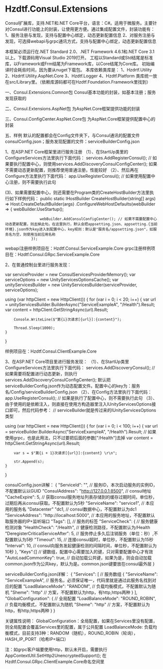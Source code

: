 # Hzdtf.Consul.Extensions
Consul扩展库，支持.NET和.NET Core平台，语言：C#。适用于微服务。主要针对Consul进行功能上的封装，让使用更方便。通过集成配置文件，封装功能有：
1、服务注册与发现，支持与配置中心绑定，动态更新配置信息
2、对服务注册与发现，可选择webapi与grpc通讯方式，支持与配置中心绑定，动态更新配置信息

本框架必须运行在.NET Standard 2.0、.NET Framework 4.6.1和.NET Core 3.1 以上。下载源码用Visual Studio 2019打开。
工程以Standard或Std结尾是标准库，以Framework或Frm结尾为Framework库，以Core结尾为Core库。
初始编译时会耗些时间，因为要从nuget下载包。
本库依赖类库是：
1、Hzdrtf.Utility
2、Hzdrtf.Utility.AspNet.Core
3、Hzdtf.Logger
4、Hzdtf.Platform
类库统一放在src/Library里。（依赖库源码都可在Hzdtf.Foundation.Framework里找到）

一、Consul.Extensions.Comnon包
Consul基本功能的封装，如基本注册；服务发现获取的

二、Consul.Extensions.AspNet包 
为AspNet.Core框架提供功能的封装

三、Consul.ConfigCenter.AspNet.Core包
为AspNet.Core框架提供配置中心的封装

五、样例
默认的配置都会在Config文件夹下，与Consul通讯的配置文件consulConfig.json；服务发现配置的文件：serviceBuilderConfig.json

1、在ASP.NET Core框架里进行服务注册
（1）、在StartUp类里的ConfigureServices方法里执行下面代码：
services.AddRegisterConsul(); // 如果要执行配置中心，则使用services.AddDiscoveryConsulConfigCenter();  如果不需要动态更新配置，则推荐使用普通注册，性能较好
（2）、然后再在Configure方法里执行下面代码：
 app.UseRegisterConsul(); // 如果使用配置中心注册，则不需要执行此句
 
 (3)、如果需要配置中心，则还需要在Program类的CreateHostBuilder方法里执行如下样例代码：
 public static IHostBuilder CreateHostBuilder(string[] args) =>
            Host.CreateDefaultBuilder(args)
                .ConfigureWebHostDefaults(webBuilder =>
                {
                    webBuilder.UseStartup<Startup>();

                    webBuilder.AddConsulConfigCenter(); // 如果不需要配置中心动态更新配置，则去掉此句。在这里执行，默认会把appsetting.json、appsetting.{当前环境}.json作为key进入到配置中心，key规则：默认是"服务名/appsetting.json"，如服务名为空，则使用当前应用名称
                });
				

webapi注册样例项目在：Hzdtf.Consul.ServiceExample.Core
grpc注册样例项目在：Hzdtf.Consul.GRpc.ServiceExample.Core

2、在普通控制台里进行服务发现：

var serviceProvider = new ConsulServicesProviderMemory();
var serviceOptions = new UnityServicesOptionsCache();
var unityServicesBuilder = new UnityServicesBuilder(serviceProvider, serviceOptions);

using (var httpClient = new HttpClient())
{
	for (var i = 0; i < 20; i++)
	{
		var url = unityServicesBuilder.BuilderAsync("ServiceExampleA", "/Health").Result;
		var content = httpClient.GetStringAsync(url).Result;

		Console.WriteLine($"第{i}次请求[{url}]:{content}");

		Thread.Sleep(1000);
	}
}

样例项目在：Hzdtf.Consul.ClientExample.Core

3、在ASP.NET Core项目里进行服务发现：
（1）、在StartUp类里ConfigureServices方法里执行下面代码：
services.AddDiscoveryConsul(); // 如果需要将配置进行动态更新，则执行services.AddDiscoveryConsulConfigCenter(); 默认把serviceBuilderConfig.json作为动态配置文件。配置中心的key为：服务名/Config/serviceBuilderConfig.json
（2）、在Config方法里执行下面代码：
app.UseRegisterConsul(); // 如果是执行了配置中心，则不需要执行此句
（3）、由于使用的是依赖注入，则直接在使用方构造器里注入IUnityServicesOptions接口即可，然后代码参考：
// serviceBuilder就是传过来的IUnityServicesOptions类型

using (var httpClient = new HttpClient())
{
	for (var i = 0; i < 100; i++)
	{
		var url = serviceBuilder.BuilderAsync("ServiceExampleA", "/Health").Result; // 如果使用grpc，也是此用法，只不过要把后面的参数["/Health"]去掉
		var content = httpClient.GetStringAsync(url).Result;

		var s = $"第{i + 1}次请求[{url}]:{content} \r\n";

		str.Append(s);
	}
}


consulConfig.json详解：
{
  "ServiceId": "", // 服务ID，本次启动服务的实例ID，不配置默认以GUID
  "ConsulAddress": "http://127.0.0.1:8500", // consul地址
  "CacheExpire": 5, // 获取consul服务地址列表存储到的缓存过期时间，单位秒，过期后再从consul获取。不配置默认为5秒
  "ServiceName": "service1", // 本应用的服务名
  "Datacenter" "dc1, // consul数据中心，不配置默认为dc1
  "ServiceAddress": "http://localhost:5000", // 本应用的服务地址，不配置默认取服务器的IP+监听端口
  "Tags": [],  // 服务的标签
  "ServiceCheck": {  // 服务健康检测对象
	"HealthCheck": "/Health", // 健康检测路径，不配置默认为/Health
	"DeregisterCriticalServiceAfter": 5, // 服务停止多久后注销服务（单位：秒）,不配置默认为5秒
	"Timeout": 15, // 连接consul超时，单位秒，不配置默认为15秒
	"Interval": 10, // consul向服务发起健康检测的间隔时间，单位秒，不配置默认为10秒
  },
  "Keys":[] // 键数组，配置中心需要加入的键，只对需要配置中心才有效
  "AutoLoadCommonKey": true, // 自动加载公共键，如果为是，则会自动加载common.json作为公共key，默认为是。common.json键要放在consul最外层
}


serviceBuilderConfig.json详解：
{
  "Services": [ // 服务数组
    {
      "ServiceName": "ServiceExampleA", // 服务名，必须保证唯一，代码里就是通过此服务名找到对应的配置
	  "LoadBalanceMode": "RANDOM", // 负载均衡模式，不配置默认为随机
	  "Sheme": "http" // 方案，不配置默认为http，有http,https两种
    }
  ],
  "GlobalConfiguration": { // 全局配置
    "LoadBalanceMode": "ROUND_ROBIN", // 负载均衡模式，不配置默认为随机
	"Sheme": "http" // 方案，不配置默认为http，有http,https两种
  }
}

关键属性说明：
GlobalConfiguration：全局配置，如果在Services里没有配置，则全局配置会覆盖Services里的配置，属于公共配置
LoadBalanceMode: 负载均衡模式，目前支持3种：RANDOM（随机），ROUND_ROBIN（轮询），HASH_IP_PORT（哈希IP+端口）


注：如grpc客户端要使用http，默认未开启，需要执行AppContextUtil.SetHttp2UnencryptedSupport();  在Hzdtf.Consul.GRpc.ClientExample.Core命名空间里